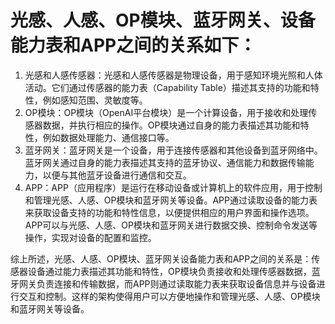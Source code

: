 # 光感、人感、OP模块、蓝牙网关、设备能力表和APP之间的关系如下：

1. 光感和人感传感器：光感和人感传感器是物理设备，用于感知环境光照和人体活动。它们通过传感器的能力表（Capability Table）描述其支持的功能和特性，例如感知范围、灵敏度等。
2. OP模块：OP模块（OpenAI平台模块）是一个计算设备，用于接收和处理传感器数据，并执行相应的操作。OP模块通过自身的能力表描述其功能和特性，例如数据处理能力、通信接口等。
3. 蓝牙网关：蓝牙网关是一个设备，用于连接传感器和其他设备到蓝牙网络中。蓝牙网关通过自身的能力表描述其支持的蓝牙协议、通信能力和数据传输能力，以便与其他蓝牙设备进行通信和交互。
4. APP：APP（应用程序）是运行在移动设备或计算机上的软件应用，用于控制和管理光感、人感、OP模块和蓝牙网关等设备。APP通过读取设备的能力表来获取设备支持的功能和特性信息，以便提供相应的用户界面和操作选项。APP可以与光感、人感、OP模块和蓝牙网关进行数据交换、控制命令发送等操作，实现对设备的配置和监控。

综上所述，光感、人感、OP模块、蓝牙网关设备能力表和APP之间的关系是：传感器设备通过能力表描述其功能和特性，OP模块负责接收和处理传感器数据，蓝牙网关负责连接和传输数据，而APP则通过读取能力表来获取设备信息并与设备进行交互和控制。这样的架构使得用户可以方便地操作和管理光感、人感、OP模块和蓝牙网关等设备。